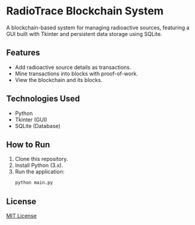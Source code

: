 # RadioTrace Blockchain System

A blockchain-based system for managing radioactive sources, featuring a GUI built with Tkinter and persistent data storage using SQLite.

## Features

- Add radioactive source details as transactions.
- Mine transactions into blocks with proof-of-work.
- View the blockchain and its blocks.

## Technologies Used

- Python
- Tkinter (GUI)
- SQLite (Database)

## How to Run

1. Clone this repository.
2. Install Python (3.x).
3. Run the application:
   ```bash
   python main.py
   ```

## License

[MIT License](LICENSE)
